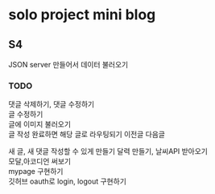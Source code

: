 # solo project mini blog

## S4

JSON server 만들어서 데이터 불러오기
### TODO
댓글 삭제하기, 댓글 수정하기  
글 수정하기  
글에 이미지 불러오기    
글 작성 완료하면 해당 글로 라우팅되기
이전글 다음글

새 글, 새 댓글 작성할 수 있게 만들기
달력 만들기, 날씨API 받아오기    
모달,아코디언 써보기  
mypage 구현하기  
깃허브 oauth로 login, logout 구현하기  
